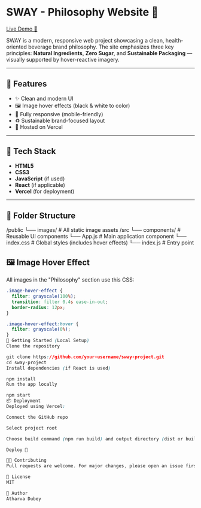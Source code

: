 # SWAY - Philosophy Website 🌿

[Live Demo 🚀](https://sway-project.vercel.app)

SWAY is a modern, responsive web project showcasing a clean, health-oriented beverage brand philosophy. The site emphasizes three key principles: **Natural Ingredients**, **Zero Sugar**, and **Sustainable Packaging** — visually supported by hover-reactive imagery.

---

## 🧠 Features

- ✨ Clean and modern UI
- 🖼️ Image hover effects (black & white to color)
- 📱 Fully responsive (mobile-friendly)
- ♻️ Sustainable brand-focused layout
- 🚀 Hosted on Vercel

---

## 🔧 Tech Stack

- **HTML5**
- **CSS3**
- **JavaScript** (if used)
- **React** (if applicable)
- **Vercel** (for deployment)

---

## 📁 Folder Structure

/public
└── images/ # All static image assets
/src
└── components/ # Reusable UI components
└── App.js # Main application component
└── index.css # Global styles (includes hover effects)
└── index.js # Entry point

## 🖼️ Image Hover Effect

All images in the "Philosophy" section use this CSS:

```css
.image-hover-effect {
  filter: grayscale(100%);
  transition: filter 0.4s ease-in-out;
  border-radius: 12px;
}

.image-hover-effect:hover {
  filter: grayscale(0%);
}
🚀 Getting Started (Local Setup)
Clone the repository

git clone https://github.com/your-username/sway-project.git
cd sway-project
Install dependencies (if React is used)

npm install
Run the app locally

npm start
📦 Deployment
Deployed using Vercel:

Connect the GitHub repo

Select project root

Choose build command (npm run build) and output directory (dist or build)

Deploy 🎉

🧑‍💻 Contributing
Pull requests are welcome. For major changes, please open an issue first to discuss what you’d like to change.

📜 License
MIT

👤 Author
Atharva Dubey
